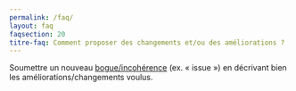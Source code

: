 ```yaml
---
permalink: /faq/
layout: faq
faqsection: 20
titre-faq: Comment proposer des changements et/ou des améliorations ?
---
```


Soumettre un nouveau [bogue/incohérence](https://github.com/infra-geo-ouverte/igo/issues) (ex. « issue ») en décrivant bien les améliorations/changements voulus.
